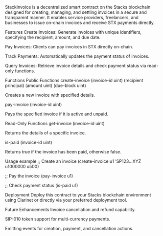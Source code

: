 StackInvoice is a decentralized smart contract on the Stacks blockchain designed for creating, managing, and settling invoices in a secure and transparent manner. It enables service providers, freelancers, and businesses to issue on-chain invoices and receive STX payments directly.

Features
 Create Invoices: Generate invoices with unique identifiers, specifying the recipient, amount, and due date.

 Pay Invoices: Clients can pay invoices in STX directly on-chain.

 Track Payments: Automatically updates the payment status of invoices.

 Query Invoices: Retrieve invoice details and check payment status via read-only functions.

Functions
Public Functions
create-invoice (invoice-id uint) (recipient principal) (amount uint) (due-block uint)

Creates a new invoice with specified details.

pay-invoice (invoice-id uint)

Pays the specified invoice if it is active and unpaid.

Read-Only Functions
get-invoice (invoice-id uint)

Returns the details of a specific invoice.

is-paid (invoice-id uint)

Returns true if the invoice has been paid, otherwise false.

Usage example
;; Create an invoice
(create-invoice u1 'SP123...XYZ u1000000 u500)

;; Pay the invoice
(pay-invoice u1)

;; Check payment status
(is-paid u1)

Deployment
Deploy this contract to your Stacks blockchain environment using Clarinet or directly via your preferred deployment tool.

Future Enhancements
Invoice cancellation and refund capability.

SIP-010 token support for multi-currency payments.

Emitting events for creation, payment, and cancellation actions.
